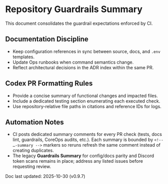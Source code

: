 # Repository Guardrails Summary

This document consolidates the guardrail expectations enforced by CI.

## Documentation Discipline
- Keep configuration references in sync between source, docs, and `.env` templates.
- Update Ops runbooks when command semantics change.
- Reflect architectural decisions in the ADR index within the same PR.

## Codex PR Formatting Rules
- Provide a concise summary of functional changes and impacted files.
- Include a dedicated testing section enumerating each executed check.
- Use repository-relative file paths in citations and reference IDs for logs.

## Automation Notes
- CI posts dedicated summary comments for every PR check (tests, docs lint, guardrails,
  CoreOps audits, etc.). Each summary is bounded by `<!-- …-summary -->` markers so
  reruns refresh the same comment instead of creating duplicates.
- The legacy **Guardrails Summary** for config/docs parity and Discord token scans
  remains in place; address any listed issues before requesting review.

Doc last updated: 2025-10-30 (v0.9.7)
